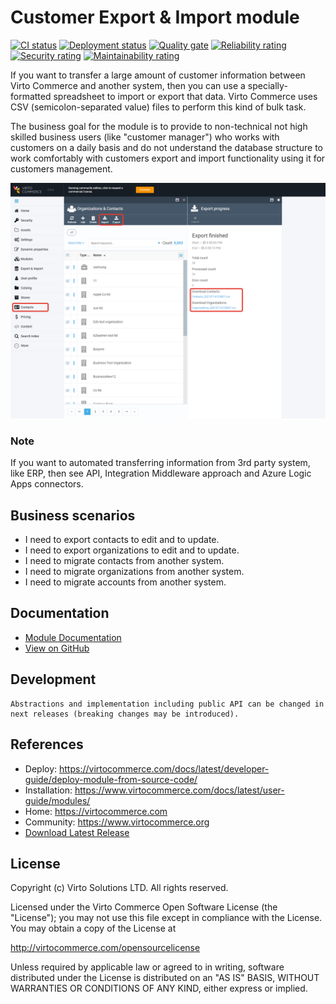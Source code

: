 # Customer Export & Import module

[![CI status](https://github.com/VirtoCommerce/vc-module-customer-export-import/workflows/Module%20CI/badge.svg?branch=dev)](https://github.com/VirtoCommerce/vc-module-customer-export-import/actions?query=workflow%3A"Module+CI")
[![Deployment status](https://github.com/VirtoCommerce/vc-module-customer-export-import/workflows/Module%20deployment/badge.svg?branch=dev)](https://github.com/VirtoCommerce/vc-module-customer-export-import/actions?query=workflow%3A"Module+deployment")
[![Quality gate](https://sonarcloud.io/api/project_badges/measure?project=VirtoCommerce_vc-module-customer-export-import&metric=alert_status)](https://sonarcloud.io/dashboard?id=VirtoCommerce_vc-module-customer-export-import)
[![Reliability rating](https://sonarcloud.io/api/project_badges/measure?project=VirtoCommerce_vc-module-customer-export-import&metric=reliability_rating)](https://sonarcloud.io/dashboard?id=VirtoCommerce_vc-module-customer-export-import)
[![Security rating](https://sonarcloud.io/api/project_badges/measure?project=VirtoCommerce_vc-module-customer-export-import&metric=security_rating)](https://sonarcloud.io/dashboard?id=VirtoCommerce_vc-module-customer-export-import)
[![Maintainability rating](https://sonarcloud.io/api/project_badges/measure?project=VirtoCommerce_vc-module-customer-export-import&metric=sqale_rating)](https://sonarcloud.io/dashboard?id=VirtoCommerce_vc-module-customer-export-import)

If you want to transfer a large amount of customer information between Virto Commerce and another system, then you can use a specially-formatted spreadsheet to import or export that data. Virto Commerce uses CSV (semicolon-separated value) files to perform this kind of bulk task.

The business goal for the module is to provide to non-technical not high skilled business users (like "customer manager") who works with customers on a daily basis and do not understand the database structure to work comfortably with customers export and import functionality using it for customers management. 


![Main-Screen](docs/media/main-screen.png)

### Note
If you want to automated transferring information from 3rd party system, like ERP, then see API, Integration Middleware approach and Azure Logic Apps connectors.

## Business scenarios
* I need to export contacts to edit and to update.
* I need to export organizations to edit and to update.
* I need to migrate contacts from another system.
* I need to migrate organizations from another system.
* I need to migrate accounts from another system.



## Documentation
* [Module Documentation](https://virtocommerce.com/docs/latest/modules/customer-export-import/)
* [View on GitHub](docs/index.md)

## Development
    Abstractions and implementation including public API can be changed in next releases (breaking changes may be introduced).

## References

* Deploy: https://virtocommerce.com/docs/latest/developer-guide/deploy-module-from-source-code/
* Installation: https://www.virtocommerce.com/docs/latest/user-guide/modules/
* Home: https://virtocommerce.com
* Community: https://www.virtocommerce.org
* [Download Latest Release](https://github.com/VirtoCommerce/vc-module-customer-export-import/releases/latest)

## License

Copyright (c) Virto Solutions LTD.  All rights reserved.

Licensed under the Virto Commerce Open Software License (the "License"); you
may not use this file except in compliance with the License. You may
obtain a copy of the License at

http://virtocommerce.com/opensourcelicense

Unless required by applicable law or agreed to in writing, software
distributed under the License is distributed on an "AS IS" BASIS,
WITHOUT WARRANTIES OR CONDITIONS OF ANY KIND, either express or
implied.
